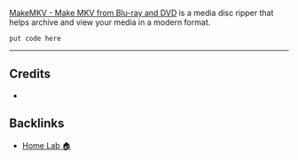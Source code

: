 [MakeMKV - Make MKV from Blu-ray and DVD](https://makemkv.com/) is a media disc ripper that helps archive and view your media in a modern format.

```shell
put code here
```

---
## Credits
- 

## Backlinks
- [Home Lab 🏠](📁developer/Home%20Lab%20🏠/Home%20Lab%20🏠.md)